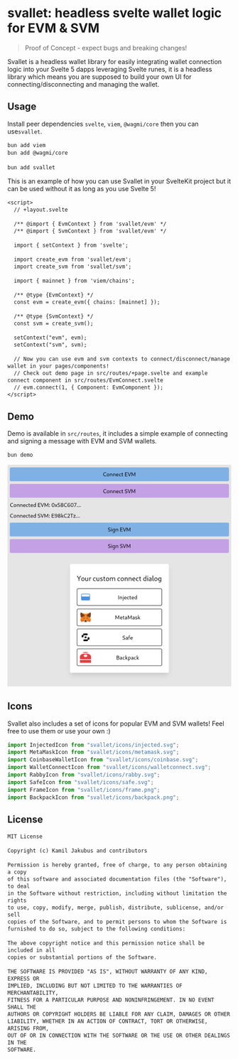 # svallet: headless svelte wallet logic for EVM & SVM

> Proof of Concept - expect bugs and breaking changes!

Svallet is a headless wallet library for easily integrating wallet connection logic into your Svelte 5 dapps leveraging Svelte runes, it is a headless library which means you are supposed to build your own UI for connecting/disconnecting and managing the wallet.

## Usage

Install peer dependencies `svelte`, `viem`, `@wagmi/core` then you can use`svallet`.

```bash
bun add viem
bun add @wagmi/core

bun add svallet
```

This is an example of how you can use Svallet in your SvelteKit project but it can be used without it as long as you use Svelte 5!

```svelte
<script>
  // +layout.svelte

  /** @import { EvmContext } from 'svallet/evm' */
  /** @import { SvmContext } from 'svallet/evm' */

  import { setContext } from 'svelte';

  import create_evm from 'svallet/evm';
  import create_svm from 'svallet/svm';

  import { mainnet } from 'viem/chains';

  /** @type {EvmContext} */
  const evm = create_evm({ chains: [mainnet] });

  /** @type {SvmContext} */
  const svm = create_svm();

  setContext("evm", evm);
  setContext("svm", svm);

  // Now you can use evm and svm contexts to connect/disconnect/manage wallet in your pages/components!
  // Check out demo page in src/routes/+page.svelte and example connect component in src/routes/EvmConnect.svelte
  // evm.connect(1, { Component: EvmComponent });
</script>
```

## Demo

Demo is available in `src/routes`, it includes a simple example of connecting and signing a message with EVM and SVM wallets.

```bash
bun demo
```

![Demo](./extra/demo.png)

## Icons

Svallet also includes a set of icons for popular EVM and SVM wallets! Feel free to use them or use your own :)

```js
import InjectedIcon from "svallet/icons/injected.svg";
import MetaMaskIcon from "svallet/icons/metamask.svg";
import CoinbaseWalletIcon from "svallet/icons/coinbase.svg";
import WalletConnectIcon from "svallet/icons/walletconnect.svg";
import RabbyIcon from "svallet/icons/rabby.svg";
import SafeIcon from "svallet/icons/safe.svg";
import FrameIcon from "svallet/icons/frame.png";
import BackpackIcon from "svallet/icons/backpack.png";
```

## License

```
MIT License

Copyright (c) Kamil Jakubus and contributors

Permission is hereby granted, free of charge, to any person obtaining a copy
of this software and associated documentation files (the "Software"), to deal
in the Software without restriction, including without limitation the rights
to use, copy, modify, merge, publish, distribute, sublicense, and/or sell
copies of the Software, and to permit persons to whom the Software is
furnished to do so, subject to the following conditions:

The above copyright notice and this permission notice shall be included in all
copies or substantial portions of the Software.

THE SOFTWARE IS PROVIDED "AS IS", WITHOUT WARRANTY OF ANY KIND, EXPRESS OR
IMPLIED, INCLUDING BUT NOT LIMITED TO THE WARRANTIES OF MERCHANTABILITY,
FITNESS FOR A PARTICULAR PURPOSE AND NONINFRINGEMENT. IN NO EVENT SHALL THE
AUTHORS OR COPYRIGHT HOLDERS BE LIABLE FOR ANY CLAIM, DAMAGES OR OTHER
LIABILITY, WHETHER IN AN ACTION OF CONTRACT, TORT OR OTHERWISE, ARISING FROM,
OUT OF OR IN CONNECTION WITH THE SOFTWARE OR THE USE OR OTHER DEALINGS IN THE
SOFTWARE.
```
